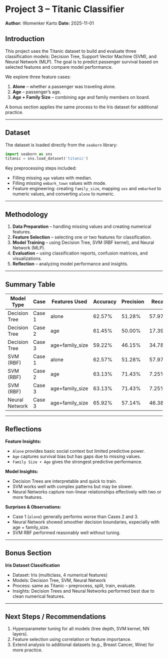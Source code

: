 # Project 3 – Titanic Classifier

**Author:** Womenker Karto
**Date:** 2025-11-01  

## Introduction
This project uses the Titanic dataset to build and evaluate three classification models: Decision Tree, Support Vector Machine (SVM), and Neural Network (MLP). The goal is to predict passenger survival based on selected features and compare model performance.  

We explore three feature cases:  
1. **Alone** – whether a passenger was traveling alone.  
2. **Age** – passenger’s age.  
3. **Age + Family Size** – combining age and family members on board.  

A bonus section applies the same process to the Iris dataset for additional practice.

---

## Dataset
The dataset is loaded directly from the `seaborn` library:  

```python
import seaborn as sns
titanic = sns.load_dataset('titanic')
```

Key preprocessing steps included:  
- Filling missing `age` values with median.  
- Filling missing `embark_town` values with mode.  
- Feature engineering: creating `family_size`, mapping `sex` and `embarked` to numeric values, and converting `alone` to numeric.  

---

## Methodology
1. **Data Preparation** – handling missing values and creating numerical features.  
2. **Feature Selection** – selecting one or two features for classification.  
3. **Model Training** – using Decision Tree, SVM (RBF kernel), and Neural Network (MLP).  
4. **Evaluation** – using classification reports, confusion matrices, and visualizations.  
5. **Reflection** – analyzing model performance and insights.  

---

## Summary Table

| Model Type | Case | Features Used | Accuracy | Precision | Recall | F1-Score | Notes |
|------------|------|---------------|----------|-----------|--------|-----------|-------|
| Decision Tree | Case 1 | alone | 62.57% | 51.28% | 57.97% | 54.42% | - |
| Decision Tree | Case 2 | age | 61.45% | 50.00% | 17.39% | 25.81%| - |
| Decision Tree | Case 3 | age+family_size | 59.22% | 46.15% | 34.78%| 39.67% | - |
| SVM (RBF) | Case 1 | alone | 62.57% | 51.28% | 57.97% | 54.42% | - |
| SVM (RBF) | Case 2 | age | 63.13% | 71.43%	 | 7.25% | 13.16% | - |
| SVM (RBF) | Case 3 | age+family_size | 63.13% | 71.43% | 7.25% | 13.16% | - |
| Neural Network | Case 3 | age+family_size | 65.92% | 57.14% | 46.38% | 51.20%| - |


---

## Reflections
**Feature Insights:**  
- `Alone` provides basic social context but limited predictive power.  
- `Age` captures survival bias but has gaps due to missing values.  
- `Family Size + Age` gives the strongest predictive performance.

**Model Insights:**  
- Decision Trees are interpretable and quick to train.  
- SVM works well with complex patterns but may be slower.  
- Neural Networks capture non-linear relationships effectively with two or more features.

**Surprises & Observations:**  
- Case 1 (`alone`) generally performs worse than Cases 2 and 3.  
- Neural Network showed smoother decision boundaries, especially with age + family_size.  
- SVM RBF performed reasonably well without tuning.

---

## Bonus Section
**Iris Dataset Classification**  
- Dataset: Iris (multiclass, 4 numerical features)  
- Models: Decision Tree, SVM, Neural Network  
- Process: same as Titanic – preprocess, split, train, evaluate.  
- Insights: Decision Trees and Neural Networks performed best due to clean numerical features.  

---

## Next Steps / Recommendations
1. Hyperparameter tuning for all models (tree depth, SVM kernel, NN layers).  
2. Feature selection using correlation or feature importance.  
3. Extend analysis to additional datasets (e.g., Breast Cancer, Wine) for more practice.

